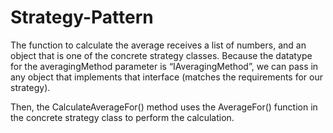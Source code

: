 # Strategy-Pattern

The function to calculate the average receives a list of numbers, and an object that is one of the concrete strategy classes.
Because the datatype for the averagingMethod parameter is “IAveragingMethod”, we can pass in any object that implements that
interface (matches the requirements for our strategy).

Then, the CalculateAverageFor() method uses the AverageFor() function in the concrete strategy class to perform the calculation.
